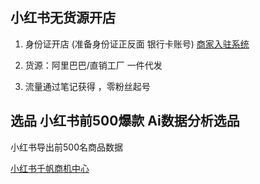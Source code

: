 ## 小红书无货源开店

1. 身份证开店 (准备身份证正反面 银行卡账号)
[商家入驻系统](https://zhaoshang.xiaohongshu.com/seller-v2/audit?from=ark-login)

2. 货源：阿里巴巴/直销工厂 一件代发

3. 流量通过笔记获得 ，零粉丝起号 
   
## 选品 小红书前500爆款 Ai数据分析选品
小红书导出前500名商品数据

[小红书千帆商机中心](https://ark.xiaohongshu.com/app-item/opportunity/center)